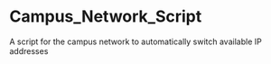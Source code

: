 # Campus_Network_Script
A script for the campus network to automatically switch available IP addresses
